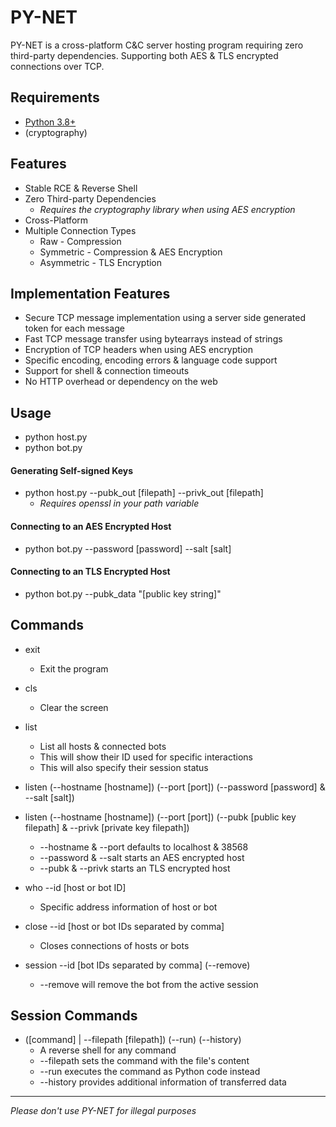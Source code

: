 # PY-NET
PY-NET is a cross-platform C&C server hosting program requiring zero third-party dependencies. Supporting both AES & TLS encrypted connections over TCP.

## Requirements
* [Python 3.8+](https://www.python.org/downloads/release/python-380/)
* (cryptography)

## Features
* Stable RCE & Reverse Shell
* Zero Third-party Dependencies
  * _Requires the cryptography library when using AES encryption_
* Cross-Platform
* Multiple Connection Types
  * Raw - Compression
  * Symmetric - Compression & AES Encryption
  * Asymmetric - TLS Encryption

## Implementation Features
* Secure TCP message implementation using a server side generated token for each message
* Fast TCP message transfer using bytearrays instead of strings
* Encryption of TCP headers when using AES encryption
* Specific encoding, encoding errors & language code support
* Support for shell & connection timeouts
* No HTTP overhead or dependency on the web

## Usage
* python host.py
* python bot.py

#### Generating Self-signed Keys
* python host.py --pubk_out [filepath] --privk_out [filepath]
  * _Requires openssl in your path variable_

#### Connecting to an AES Encrypted Host
* python bot.py --password [password] --salt [salt]

#### Connecting to an TLS Encrypted Host
* python bot.py --pubk_data "[public key string]"

## Commands
* exit
  * Exit the program

* cls
  * Clear the screen

* list
  * List all hosts & connected bots
  * This will show their ID used for specific interactions
  * This will also specify their session status

* listen (--hostname [hostname]) (--port [port]) (--password [password] & --salt [salt])
* listen (--hostname [hostname]) (--port [port]) (--pubk [public key filepath] & --privk [private key filepath])
  * --hostname & --port defaults to localhost & 38568
  * --password & --salt starts an AES encrypted host
  * --pubk & --privk starts an TLS encrypted host

* who --id [host or bot ID]
  * Specific address information of host or bot

* close --id [host or bot IDs separated by comma]
  * Closes connections of hosts or bots

* session --id [bot IDs separated by comma] (--remove)
  * --remove will remove the bot from the active session

## Session Commands
* ([command] | --filepath [filepath]) (--run) (--history)
  * A reverse shell for any command
  * --filepath sets the command with the file's content
  * --run executes the command as Python code instead
  * --history provides additional information of transferred data

---
_Please don't use PY-NET for illegal purposes_
